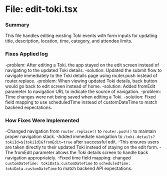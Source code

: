 # File: edit-toki.tsx

### Summary
This file handles editing existing Toki events with form inputs for updating title, description, location, time, category, and attendee limits.

### Fixes Applied log
-problem: After editing a Toki, the app stayed on the edit screen instead of navigating to the updated Toki details.
-solution: Updated the submit flow to navigate immediately to the Toki details page using router.push instead of router.replace.
-problem: When viewing updated Toki details, back button would go back to edit screen instead of home.
-solution: Added fromEdit parameter to navigation URL to indicate the source of navigation.
-problem: Time changes were not being saved when editing a Toki.
-solution: Fixed field mapping to use scheduledTime instead of customDateTime to match backend expectations.

### How Fixes Were Implemented
-Changed navigation from `router.replace()` to `router.push()` to maintain proper navigation stack.
-Added immediate navigation to `/toki-details?tokiId=${tokiId}&fromEdit=true` after successful edit.
-This ensures users are taken directly to their updated Toki instead of staying on the edit form.
-The fromEdit parameter allows the Toki details screen to handle back navigation appropriately.
-Fixed time field mapping: changed `customDateTime: tokiData.customDateTime` to `scheduledTime: tokiData.customDateTime` to match backend API expectations.